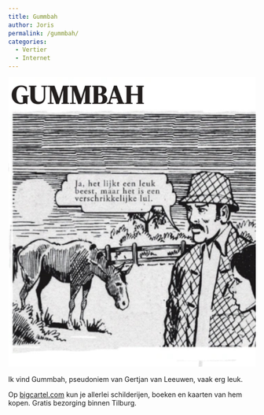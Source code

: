 ```yaml
---
title: Gummbah
author: Joris
permalink: /gummbah/
categories:
  - Vertier
  - Internet
---
```


![gummbah paard](assets/posts/gummbah.png)

Ik vind Gummbah, pseudoniem van Gertjan van Leeuwen, vaak erg leuk.

Op [bigcartel.com](https://gummbah.bigcartel.com) kun je allerlei schilderijen, boeken en kaarten van hem kopen. Gratis bezorging binnen Tilburg.
